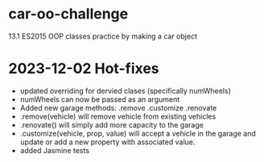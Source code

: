 # car-oo-challenge
13.1 ES2015 OOP classes practice by making a car object

# 2023-12-02 Hot-fixes
- updated overriding for dervied clases (specifically numWheels)
- numWheels can now be passed as an argument 
- Added new garage methods: .remove .customize .renovate
- .remove(vehicle) will remove vehicle from existing vehicles
- .renovate() will simply add more capacity to the garage
- .customize(vehicle, prop, value) will accept a vehicle in the garage and update or add a new property with associated value.
- added Jasmine tests